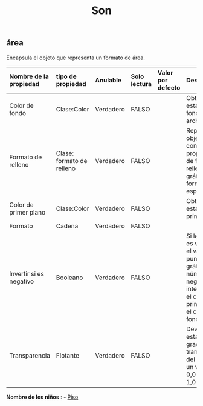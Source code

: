 ﻿---
title: Son
second_title: Aspose.Cells Cloud Documen
type: docs
url: /es/specification/model/area/
description: "Aspose.Cells Especificación del modelo de nube: Área. Maneje sin esfuerzo Excel y otros documentos de hoja de cálculo con funciones como abrir, generar, editar, dividir, fusionar, comparar y convertir."
kwords: Excel, Office, Hoja de cálculo, Nube REST API, Área
weight: 50
---
## **área**

 Encapsula el objeto que representa un formato de área.

| Nombre de la propiedad| tipo de propiedad| Anulable| Solo lectura| Valor por defecto| Descripción|
|:- |:- |:- |:- |:- |:- |
| Color de fondo| Clase:Color| Verdadero| FALSO|| Obtiene o establece el fondo del archivo .|
| Formato de relleno| Clase: formato de relleno| Verdadero| FALSO|| Representa un objeto que contiene propiedades de formato de relleno para el gráfico o la forma especificados.|
| Color de primer plano| Clase:Color| Verdadero| FALSO|| Obtiene o establece el primer plano.|
| Formato| Cadena| Verdadero| FALSO|||
| Invertir si es negativo| Booleano| Verdadero| FALSO|| Si la propiedad es verdadera y el valor del punto del gráfico es un número negativo, se intercambiarán el color de primer plano y el color de fondo.|
| Transparencia| Flotante| Verdadero| FALSO|| Devuelve o establece el grado de transparencia del área como un valor de 0,0 (opaco) a 1,0 (claro).|

**Nombre de los niños** : 
	-  [Piso](floor) 
